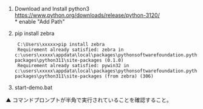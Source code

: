 1. Download and Install python3 
        https://www.python.org/downloads/release/python-3120/  
        * enable "Add Path" 

1. pip install zebra

        C:\Users\xxxxx>pip install zebra
        Requirement already satisfied: zebra in c:\users\xxxxx\appdata\local\packages\pythonsoftwarefoundation.python.3.11_qbz5n2kfra8p0\localcache\local-packages\python311\site-packages (0.1.0)
        Requirement already satisfied: pywin32 in c:\users\xxxxx\appdata\local\packages\pythonsoftwarefoundation.python.3.11_qbz5n2kfra8p0\localcache\local-packages\python311\site-packages (from zebra) (306)

1. start-demo.bat

▲ コマンドプロンプトが半角で実行されていることを確認すること。
